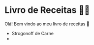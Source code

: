 # Livro de Receitas​ :woman_cook:

Olá! Bem vindo ao meu livro de receitas :wave:

- Strogonoff de Carne
- 
